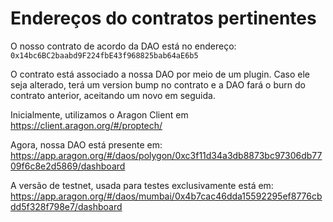 # Endereços do contratos pertinentes

O nosso contrato de acordo da DAO está no endereço: `0x14bc6BC2baabd9F224fbE43f968825bab64aE6b5`

O contrato está associado a nossa DAO por meio de um plugin. Caso ele seja alterado,
terá um version bump no contrato e a DAO fará o burn do contrato anterior, aceitando um novo em seguida.

Inicialmente, utilizamos o Aragon Client em https://client.aragon.org/#/proptech/

Agora, nossa DAO está presente em: https://app.aragon.org/#/daos/polygon/0xc3f11d34a3db8873bc97306db7709f6c8e2d5869/dashboard

A versão de testnet, usada para testes exclusivamente está em: https://app.aragon.org/#/daos/mumbai/0x4b7cac46dda15592295ef8776cbdd5f328f798e7/dashboard